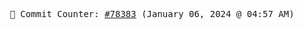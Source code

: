 <p align="center">
    <samp>
        📮 Commit Counter: <a href="https://github.com/Javascript-void0/Javascript-void0/commits/main">#78383</a> (January 06, 2024 @ 04:57 AM)
    </samp>
</p>